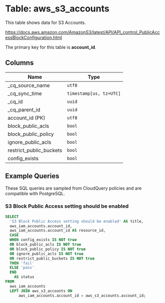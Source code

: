 # Table: aws_s3_accounts

This table shows data for S3 Accounts.

https://docs.aws.amazon.com/AmazonS3/latest/API/API_control_PublicAccessBlockConfiguration.html

The primary key for this table is **account_id**.

## Columns

| Name          | Type          |
| ------------- | ------------- |
|_cq_source_name|`utf8`|
|_cq_sync_time|`timestamp[us, tz=UTC]`|
|_cq_id|`uuid`|
|_cq_parent_id|`uuid`|
|account_id (PK)|`utf8`|
|block_public_acls|`bool`|
|block_public_policy|`bool`|
|ignore_public_acls|`bool`|
|restrict_public_buckets|`bool`|
|config_exists|`bool`|

## Example Queries

These SQL queries are sampled from CloudQuery policies and are compatible with PostgreSQL.

### S3 Block Public Access setting should be enabled

```sql
SELECT
  'S3 Block Public Access setting should be enabled' AS title,
  aws_iam_accounts.account_id,
  aws_iam_accounts.account_id AS resource_id,
  CASE
  WHEN config_exists IS NOT true
  OR block_public_acls IS NOT true
  OR block_public_policy IS NOT true
  OR ignore_public_acls IS NOT true
  OR restrict_public_buckets IS NOT true
  THEN 'fail'
  ELSE 'pass'
  END
    AS status
FROM
  aws_iam_accounts
  LEFT JOIN aws_s3_accounts ON
      aws_iam_accounts.account_id = aws_s3_accounts.account_id;
```


